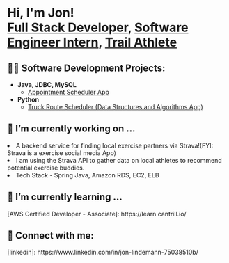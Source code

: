 <h1>Hi, I'm Jon! <br/><a href="https://github.com/jonlindy?tab=repositories">Full Stack Developer</a>, <a href="https://www.linkedin.com/in/jon-lindemann-75038510b/">Software Engineer Intern</a>, 
  <a href="https://www.strava.com/athletes/56490025?utm_source=android_share&utm_medium=social&share_sig=WHRU900X1712344632&_branch_match_id=1217333113459823032&_branch_referrer=H4sIAAAAAAAAA8soKSkottLXLy4pSixL1EssKNDLyczL1jcPKvRxL88oq%2FRMAgCTXn2EIwAAAA%3D%3D">Trail Athlete</a></h1>

<h2>👨‍💻 Software Development Projects:</h2>

- <b>Java, JDBC, MySQL</b>
  - [Appointment Scheduler App](https://github.com/jonlindy/Appointment-Scheduler)
- <b>Python</b>
  - [Truck Route Scheduler (Data Structures and Algorithms App)](https://github.com/joshmadakor1/4chan-Image-Analysis-Middleware-C964)
 
<h2> 🔭 I’m currently working on ...</h2>
  <li>A backend service for finding local exercise partners via Strava!(FYI: Strava is a exercise social media App)</li>
  <li>I am using the Strava API to gather data on local athletes to recommend potential exercise buddies.</li>
  <li>Tech Stack - Spring Java, Amazon RDS, EC2, ELB</li>

<h2> 🌱 I’m currently learning ... </h2>
[AWS Certified Developer - Associate]: https://learn.cantrill.io/
    

<h2> 🤳 Connect with me:</h2>
[linkedin]: https://www.linkedin.com/in/jon-lindemann-75038510b/



<!--


Here are some ideas to get you started:

- 🔭 I’m currently working on ...
- 🌱 I’m currently learning ...
- 👯 I’m looking to collaborate on ...
- 🤔 I’m looking for help with ...
- 💬 Ask me about ...
- 📫 How to reach me: ...
- 😄 Pronouns: ...
- ⚡ Fun fact: ...
-->
